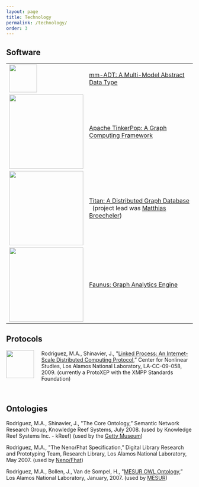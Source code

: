 ```yaml
---
layout: page
title: Technology
permalink: /technology/
order: 3
---
```


<h2>Software</h2>

<table style="border:none;" cellspacing="0" cellpadding="0">
<tr>
  <td><img width="75px" src="images/mmadt-logo.png"></td>
  <td><a href="http://tinkerpop.apache.org/">mm-ADT: A Multi-Model Abstract Data Type</a></td>
</tr>

<tr>
  <td><img width="200px" src="images/tinkerpop-logo.png"></td>
  <td><a href="http://tinkerpop.apache.org/">Apache TinkerPop: A Graph Computing Framework</a></td>
</tr>

<tr>
  <td><img width="200px" src="images/titan-logo.png"></td>
  <td><a href="http://thinkaurelius.github.com/titan/">Titan: A Distributed Graph Database</a><br/>&nbsp;&nbsp;(project lead was <a href="http://www.matthiasb.com">Matthias Broecheler</a>)</td>
</tr>

<tr>
  <td><img width="200px" src="images/faunus-logo.png"></td>
  <td><a href="https://github.com/thinkaurelius/faunus">Faunus: Graph Analytics Engine</a></td>
</tr>
</table>

<h2>Protocols</h2>

<img style="float:left; margin-right:20px;" width="75px" src="images/lop-logo.png">Rodriguez,  M.A., Shinavier, J., "<a href="http://xmpp.org/extensions/inbox/lop.html">Linked  Process: An Internet-Scale Distributed Computing Protocol</a>,” Center for Nonlinear Studies, Los Alamos National  Laboratory, LA-CC-09-058, 2009.
(currently a ProtoXEP with the XMPP Standards  Foundation)

<br/>

<h2>Ontologies</h2>
Rodriguez,  M.A., Shinavier, J., "The Core  Ontology,” Semantic Network Research Group,  Knowledge Reef Systems, July 2008.
(used  by Knowledge Reef Systems Inc. - kReef) (used by the <a href="http://www.getty.edu/">Getty Museum</a>)

Rodriguez,  M.A., "The Neno/Fhat  Specification,” Digital Library Research and  Prototyping Team, Research Library, Los Alamos National Laboratory, May  2007.
(used  by <a href="http://neno.lanl.gov/">Neno/Fhat</a>)

Rodriguez,  M.A., Bollen, J., Van de Sompel, H., "<a title="http://tweety.lanl.gov/public/schemas/2007-01/mesur.owl" href="http://tweety.lanl.gov/public/schemas/2007-01/mesur.owl">MESUR OWL  Ontology</a>,” Los Alamos National Laboratory,  January, 2007.
(used by <a href="http://www.mesur.org/">MESUR</a>)
